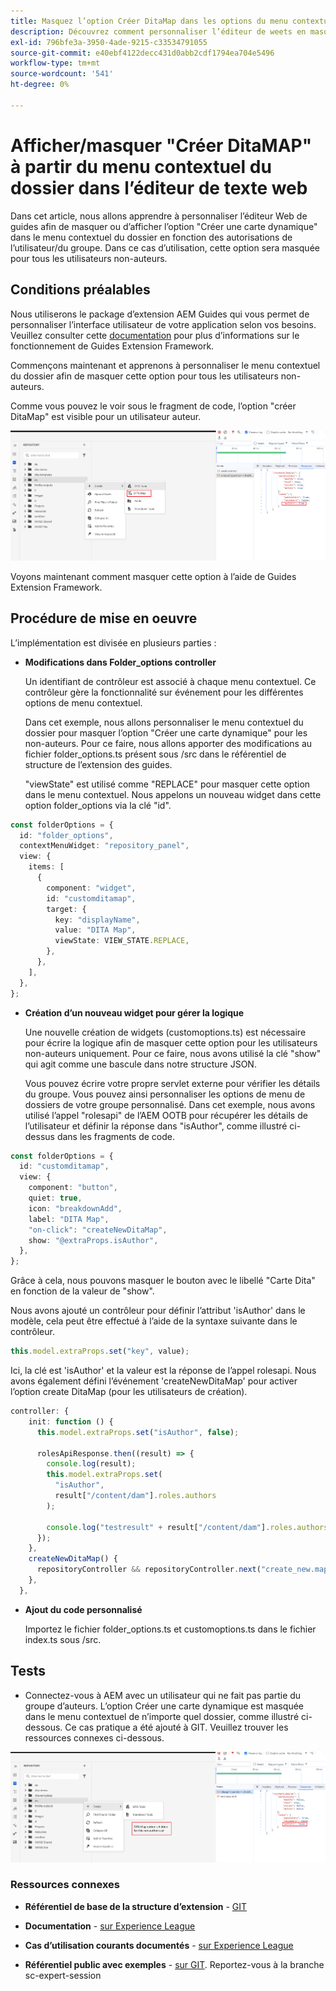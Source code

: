 ```yaml
---
title: Masquez l’option Créer DitaMap dans les options du menu contextuel Dossier pour des utilisateurs ou des groupes spécifiques.
description: Découvrez comment personnaliser l’éditeur de weets en masquant l’option "DitaMap" dans le menu contextuel du dossier pour des utilisateurs/groupes spécifiques.
exl-id: 796bfe3a-3950-4ade-9215-c33534791055
source-git-commit: e40ebf4122decc431d0abb2cdf1794ea704e5496
workflow-type: tm+mt
source-wordcount: '541'
ht-degree: 0%

---
```


# Afficher/masquer &quot;Créer DitaMAP&quot; à partir du menu contextuel du dossier dans l’éditeur de texte web

Dans cet article, nous allons apprendre à personnaliser l’éditeur Web de guides afin de masquer ou d’afficher l’option &quot;Créer une carte dynamique&quot; dans le menu contextuel du dossier en fonction des autorisations de l’utilisateur/du groupe.
Dans ce cas d’utilisation, cette option sera masquée pour tous les utilisateurs non-auteurs.

## Conditions préalables

Nous utiliserons le package d’extension AEM Guides qui vous permet de personnaliser l’interface utilisateur de votre application selon vos besoins.
Veuillez consulter cette [documentation](https://github.com/adobe/guides-extension/tree/main) pour plus d’informations sur le fonctionnement de Guides Extension Framework.

Commençons maintenant et apprenons à personnaliser le menu contextuel du dossier afin de masquer cette option pour tous les utilisateurs non-auteurs.

Comme vous pouvez le voir sous le fragment de code, l’option &quot;créer DitaMap&quot; est visible pour un utilisateur auteur.

![Afficher l’option Créer DitaMap](../../../assets/authoring/ditamap-show-author.png)

Voyons maintenant comment masquer cette option à l’aide de Guides Extension Framework.

## Procédure de mise en oeuvre

L’implémentation est divisée en plusieurs parties :

- **Modifications dans Folder_options controller**

  Un identifiant de contrôleur est associé à chaque menu contextuel. Ce contrôleur gère la fonctionnalité sur événement pour les différentes options de menu contextuel.

  Dans cet exemple, nous allons personnaliser le menu contextuel du dossier pour masquer l’option &quot;Créer une carte dynamique&quot; pour les non-auteurs. Pour ce faire, nous allons apporter des modifications au fichier folder_options.ts présent sous /src dans le référentiel de structure de l’extension des guides.

  &quot;viewState&quot; est utilisé comme &quot;REPLACE&quot; pour masquer cette option dans le menu contextuel.
Nous appelons un nouveau widget dans cette option folder_options via la clé &quot;id&quot;.

```typescript
const folderOptions = {
  id: "folder_options",
  contextMenuWidget: "repository_panel",
  view: {
    items: [
      {
        component: "widget",
        id: "customditamap",
        target: {
          key: "displayName",
          value: "DITA Map",
          viewState: VIEW_STATE.REPLACE,
        },
      },
    ],
  },
};
```

- **Création d’un nouveau widget pour gérer la logique**

  Une nouvelle création de widgets (customoptions.ts) est nécessaire pour écrire la logique afin de masquer cette option pour les utilisateurs non-auteurs uniquement. Pour ce faire, nous avons utilisé la clé &quot;show&quot; qui agit comme une bascule dans notre structure JSON.

  Vous pouvez écrire votre propre servlet externe pour vérifier les détails du groupe. Vous pouvez ainsi personnaliser les options de menu de dossiers de votre groupe personnalisé.
Dans cet exemple, nous avons utilisé l’appel &quot;rolesapi&quot; de l’AEM OOTB pour récupérer les détails de l’utilisateur et définir la réponse dans &quot;isAuthor&quot;, comme illustré ci-dessus dans les fragments de code.

```typescript
const folderOptions = {
  id: "customditamap",
  view: {
    component: "button",
    quiet: true,
    icon: "breakdownAdd",
    label: "DITA Map",
    "on-click": "createNewDitaMap",
    show: "@extraProps.isAuthor",
  },
};
```

Grâce à cela, nous pouvons masquer le bouton avec le libellé &quot;Carte Dita&quot; en fonction de la valeur de &quot;show&quot;.

Nous avons ajouté un contrôleur pour définir l’attribut &#39;isAuthor&#39; dans le modèle, cela peut être effectué à l’aide de la syntaxe suivante dans le contrôleur.

```typescript
this.model.extraProps.set("key", value);
```

Ici, la clé est &#39;isAuthor&#39; et la valeur est la réponse de l’appel rolesapi.
Nous avons également défini l’événement &#39;createNewDitaMap&#39; pour activer l’option create DitaMap (pour les utilisateurs de création).

```typescript
controller: {
    init: function () {
      this.model.extraProps.set("isAuthor", false);

      rolesApiResponse.then((result) => {
        console.log(result);
        this.model.extraProps.set(
          "isAuthor",
          result["/content/dam"].roles.authors
        );

        console.log("testresult" + result["/content/dam"].roles.authors);
      });
    },
    createNewDitaMap() {
      repositoryController && repositoryController.next("create_new.map");
    },
  },
```

- **Ajout du code personnalisé**

  Importez le fichier folder_options.ts et customoptions.ts dans le fichier index.ts sous /src.

## Tests

- Connectez-vous à AEM avec un utilisateur qui ne fait pas partie du groupe d’auteurs. L’option Créer une carte dynamique est masquée dans le menu contextuel de n’importe quel dossier, comme illustré ci-dessous.
Ce cas pratique a été ajouté à GIT. Veuillez trouver les ressources connexes ci-dessous.

![Masquer l’option Créer DitaMap](../../../assets/authoring/ditamap-hide-non-author.png)

### Ressources connexes

- **Référentiel de base de la structure d’extension** - [GIT](https://github.com/adobe/guides-extension/tree/main)

- **Documentation** - [ sur Experience League](../../../../../guides-ui-extensions/aem_guides_framework/basic-customisation.md)

- **Cas d’utilisation courants documentés** - [ sur Experience League](../../../../../guides-ui-extensions/aem_guides_framework/jui-framework.md)

- **Référentiel public avec exemples** - [sur GIT](https://github.com/adobe/guides-extension/tree/sc-expert-session). Reportez-vous à la branche sc-expert-session

```

```
